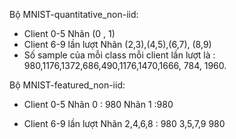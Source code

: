 Bộ MNIST-quantitative_non-iid:

- Client 0-5 Nhãn (0 , 1)
- Client 6-9 lần lượt Nhãn (2,3),(4,5),(6,7), (8,9)
- Số sample của mỗi class mỗi client lần lượt là : 980,1176,1372,686,490,1176,1470,1666, 784, 1960.

Bộ MNIST-featured_non-iid: 
* Client 0-5 Nhãn 0 : 980 Nhãn 1 :980
- Client 6-9 lần lượt Nhãn 2,4,6,8 : 980 3,5,7,9 980
